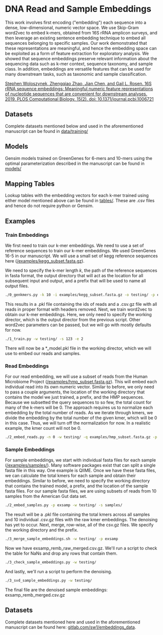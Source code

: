 # DNA Read and Sample Embeddings

This work involves first encoding ("embedding") each sequence into a dense, 
low-dimensional, numeric vector space. We use Skip-Gram word2vec to embed 
k-mers, obtained from 16S rRNA amplicon surveys, and then leverage an 
existing sentence embedding technique to embed all sequences belonging to 
specific samples. Our work demonstrated that these representations are 
meaningful, and hence the embedding space can be exploited as a form of 
feature extraction for exploratory analysis. We showed that sequence 
embeddings preserve relevant information about the sequencing data such as 
k-mer context, sequence taxonomy, and sample class. In addition, embeddings 
are versatile features that can be used for many downstream tasks, such as 
taxonomic and sample classification. 

[Stephen Woloszynek, Zhengqiao Zhao, Jian Chen, and Gail L. Rosen. 16S rRNA 
sequence embeddings: Meaningful numeric feature representations of 
nucleotide sequences that are convenient for downstream analyses. 2019. PLOS
Computational Biology. 15(2). doi: 10.1371/journal.pcbi.1006721](https://doi.org/10.1371/journal.pcbi.1006721)

## Datasets

Complete datasets mentioned below and used in the aforementioned 
manuscript can be found in [data/training/](https://github.com/sw1/16s_embeddings/tree/master/data/training)

## Models

Gensim models trained on GreenGenes for 6-mers and 10-mers using the optimal
parameterization described in the manuscript can be found in [models/](https://github.com/sw1/16s_embeddings/tree/master/models)

## Mapping Tables

Lookup tables with the embedding vectors for each k-mer trained using either
model mentioned above can be found in [tables/](https://github.com/sw1/16s_embeddings/tree/master/tables). These are .csv files and hence do not require python or Gensim.

## Examples

### Train Embeddings

We first need to train our k-mer embeddings. We need to use a set of
reference sequences to train our k-mer embeddings. We used GreenGenes 16-5
in our manuscript. We will use a small set of kegg reference sequences 
here ([/examples/kegg\_subset.fasta.gz](https://github.com/sw1/16s_embeddings/tree/master/examples)).

We need to specify the k-mer length *k*, the path of the reference 
sequences in fasta format, the output directory that will act as the location
for all subsequent input and output, and a prefix that will be used to name
all output files.

```bash
./0_genkmers.py -k 10 -i examples/kegg_subset.fasta.gz -o testing/ -p ex
```

This results in a .pkl file containing the ids of reads and a .csv.gz file
with all reads in proper format with headers removed. Next, we train
word2vec to obtain our k-mer embeddings. Here, we only need to specify the
working director, which is the output director from the previous script.
Other word2vec parameters can be passed, but we will go with mostly defaults
for now.

```bash
./1_train.py -w testing/ -s 123 -e 2
```

There will now be a \*\_model.pkl file in the working director, which we
will use to embed our reads and samples.

### Read Embeddings

For our read embedding, we will use a subset of reads from the Human
Microbiome Project ([/examples/hmp\_subset.fasta.gz](https://github.com/sw1/16s_embeddings/tree/master/examples)). This will embed each 
individual read into its own numeric vector. Similar to before, 
we only need to pass a couple arguments, the location of the working 
directory that contains the model we just trained, a prefix, and the HMP 
sequences. Because we subsetted the query sequences to so few, the total 
count for many of the k-mers will be 0. The approach requires us to 
normalize each embedding by the total number of reads. As we iterate 
through kmers, we divide the embedding by the total number of the given 
kmer, which will be 0 in this case. Thus, we will turn off the 
normalization for now. In a realistic example, the kmer count will not be 
0.

```bash
./2_embed_reads.py -n 0 -w testing/ -q examples/hmp_subset.fasta.gz -p exread
```

### Sample Embeddings

For sample embeddings, we start with individual fasta files for each
sample ([/examples/samples/](https://github.com/sw1/16s_embeddings/tree/master/examples/samples)). Many software packages exist that can split a 
single fasta file in this way. One example is QIIME. Once we have these 
fasta files, we can calculate the total kmers for each sample and obtain 
their embeddings. Similar to before, we need to specify the working 
directory that contains the trained model, a prefix, and the location of 
the sample fasta files. For our sample fasta files, we are using subsets 
of reads from 10 samples from the American Gut data set.

```bash
./2_embed_samples.py -p exsamp -w testing/ -s samples/
```

The result will be a .pkl file containing the total kmers across all
samples and 10 individual .csv.gz files with the raw kmer embeddings.
The denoising has yet to occur. Next, merge, row-wise, all of the csv.gz
files. We specify the working directory and the prefix.

```bash
./3_merge_sample_embeddings.sh -w testing/ -p exsamp
```

Now we have exsamp\_remb\_raw\_merged.csv.gz. We'll run a script to
check the table for NaNs and drop any rows that contain them.

```bash
./3_check_sample_embeddings.py -w testing/
```

And lastly, we'll run a script to perform the denoising.

```bash
./3_svd_sample_embeddings.py -w testing/
```

The final file are the denoised sample embeddings: 
exsamp\_remb\_merged.csv.gz

## Datasets

Complete datasets mentioned here and used in the aforementioned 
manuscript can be found here: [gitlab.com/sw1/embeddings\_data](https://gitlab.com/sw1/embeddings_data).
